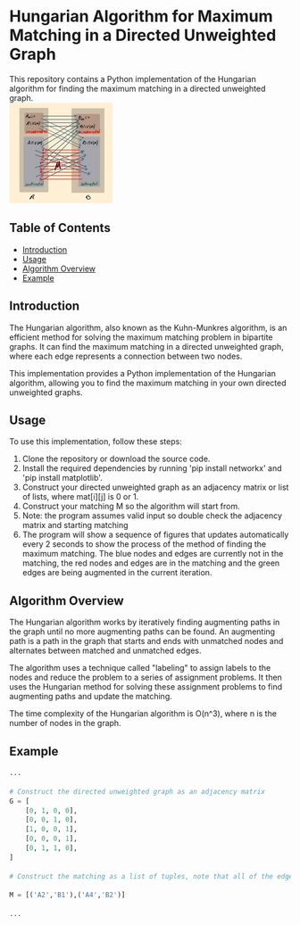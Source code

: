 # Hungarian Algorithm for Maximum Matching in a Directed Unweighted Graph

This repository contains a Python implementation of the Hungarian algorithm for finding the maximum matching in a directed unweighted graph.  
![method.jpg](method.jpg)

## Table of Contents

- [Introduction](#introduction)
- [Usage](#usage)
- [Algorithm Overview](#algorithm-overview)
- [Example](#example)

## Introduction

The Hungarian algorithm, also known as the Kuhn-Munkres algorithm, is an efficient method for solving the maximum matching problem in bipartite graphs. It can find the maximum matching in a directed unweighted graph, where each edge represents a connection between two nodes.

This implementation provides a Python implementation of the Hungarian algorithm, allowing you to find the maximum matching in your own directed unweighted graphs.

## Usage

To use this implementation, follow these steps:

1. Clone the repository or download the source code.
2. Install the required dependencies by running 'pip install networkx' and 'pip install matplotlib'.
3. Construct your directed unweighted graph as an adjacency matrix or list of lists, where mat[i][j] is 0 or 1.
4. Construct your matching M so the algorithm will start from.
5. Note: the program assumes valid input so double check the adjacency matrix and starting matching
6. The program will show a sequence of figures that updates automatically every 2 seconds to show the process of the method of finding the maximum matching. The blue nodes and edges are currently not in the matching, the red nodes and edges are in the matching and the green edges are being augmented in the current iteration.

## Algorithm Overview

The Hungarian algorithm works by iteratively finding augmenting paths in the graph until no more augmenting paths can be found. An augmenting path is a path in the graph that starts and ends with unmatched nodes and alternates between matched and unmatched edges.

The algorithm uses a technique called "labeling" to assign labels to the nodes and reduce the problem to a series of assignment problems. It then uses the Hungarian method for solving these assignment problems to find augmenting paths and update the matching.

The time complexity of the Hungarian algorithm is O(n^3), where n is the number of nodes in the graph.

## Example

```python
...

# Construct the directed unweighted graph as an adjacency matrix
G = [
    [0, 1, 0, 0],
    [0, 0, 1, 0],
    [1, 0, 0, 1],
    [0, 0, 0, 1],
    [0, 1, 1, 0],
]

# Construct the matching as a list of tuples, note that all of the edges should be from 'Ai' to 'Bj' where i,j are numbers representing the node

M = [('A2','B1'),('A4','B2')]

...

```
